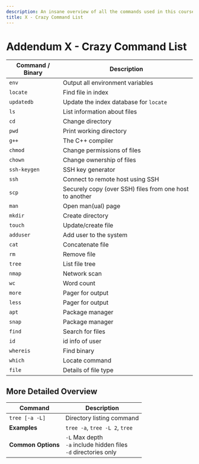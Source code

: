 ```yaml
---
description: An insane overview of all the commands used in this course
title: X - Crazy Command List
---
```


# Addendum X - Crazy Command List

| Command / Binary | Description |
| --- | --- |
| `env` | Output all environment variables |
| `locate` | Find file in index |
| `updatedb` | Update the index database for `locate` |
| `ls` | List information about files |
| `cd` | Change directory |
| `pwd` | Print working directory |
| `g++` | The C++ compiler |
| `chmod` | Change permissions of files |
| `chown` | Change ownership of files |
| `ssh-keygen` | SSH key generator |
| `ssh` | Connect to remote host using SSH |
| `scp` | Securely copy (over SSH) files from one host to another |
| `man` | Open man(ual) page |
| `mkdir` | Create directory |
| `touch` | Update/create file |
| `adduser` | Add user to the system |
| `cat` | Concatenate file |
| `rm` | Remove file |
| `tree` | List file tree |
| `nmap` | Network scan |
| `wc` | Word count |
| `more` | Pager for output |
| `less` | Pager for output |
| `apt` | Package manager |
| `snap` | Package manager |
| `find` | Search for files |
| `id` | id info of user |
| `whereis` | Find binary |
| `which` | Locate command |
| `file` | Details of file type |

## More Detailed Overview

| Command | Description |
| --- | --- |
| `tree [-a -L] ` | Directory listing command |
| **Examples** | `tree -a`, `tree -L 2`, `tree` |
| **Common Options** | `-L` Max depth <br> `-a` include hidden files <br> `-d` directories only |
